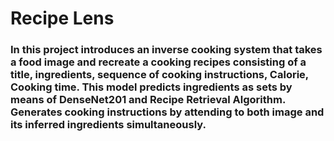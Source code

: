 # Recipe Lens

### In this project introduces an inverse cooking system that takes a food image and recreate a cooking recipes consisting of a title, ingredients, sequence of cooking instructions, Calorie, Cooking time. This model predicts ingredients as sets by means of DenseNet201 and Recipe Retrieval Algorithm. Generates cooking instructions by attending to both image and its inferred ingredients simultaneously.


